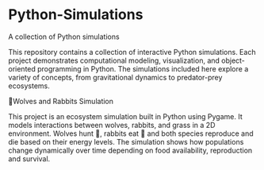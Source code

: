 # Python-Simulations
A collection of Python simulations

This repository contains a collection of interactive Python simulations. Each project demonstrates computational modeling, visualization, and object-oriented programming in Python. The simulations 
included here explore a variety of concepts, from gravitational dynamics to predator-prey ecosystems. 

🐺Wolves and Rabbits Simulation

This project is an ecosystem simulation built in Python using Pygame. It models interactions between wolves, rabbits, and grass in a 2D environment. Wolves hunt 🐇, rabbits eat 🌱 and both species reproduce and die based on their energy levels. The simulation shows how populations change dynamically over time depending on food availability, reproduction and survival.
